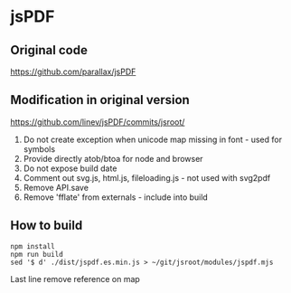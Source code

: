 # jsPDF

## Original code

https://github.com/parallax/jsPDF

## Modification in original version

https://github.com/linev/jsPDF/commits/jsroot/

1. Do not create exception when unicode map missing in font - used for symbols
2. Provide directly atob/btoa for node and browser
3. Do not expose build date
4. Comment out svg.js, html.js, fileloading.js - not used with svg2pdf
5. Remove API.save
6. Remove 'fflate' from externals - include into build

## How to build

    npm install
    npm run build
    sed '$ d' ./dist/jspdf.es.min.js > ~/git/jsroot/modules/jspdf.mjs

Last line remove reference on map


